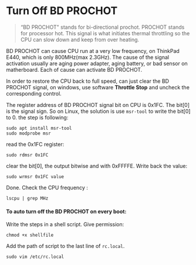 # Turn Off BD PROCHOT

>  “BD PROCHOT" stands for bi-directional prochot. PROCHOT stands for processor hot. This signal is what initiates thermal throttling so the CPU can slow down and keep from over heating. 

BD PROCHOT can cause CPU run at a very low frequency, on ThinkPad E440, which is only 800MHz(max 2.3GHz). The cause of the signal activation usually are aging power adapter, aging battery, or bad sensor on matherboard. Each of cause can activate BD PROCHOT. 

In order to restore the CPU back to full speed, can just clear the BD PROCHOT signal, on windows, use software **Throttle Stop** and uncheck the corresponding control.

The register address of BD PROCHOT signal bit on CPU is 0x1FC. The bit[0] is the signal sign. So on Linux, the solution is use `msr-tool` to write the bit[0] to 0. the step is following:

```shell
sudo apt install msr-tool
sudo modprobe msr
```

read the 0x1FC register: 

```shell
sudo rdmsr 0x1FC
```

clear the bit[0], the output bitwise and with 0xFFFFE. Write back the value:

```shell
sudo wrmsr 0x1FC value
```

Done. Check the CPU frequency :

```shell
lscpu | grep MHz
```



#### To auto turn off the BD PROCHOT on every boot:

Write the steps in a shell script. Give permission: 

```shell
chmod +x shellfile
```

Add the path of script to the last line of `rc.local`.

```shell
sudo vim /etc/rc.local
```

